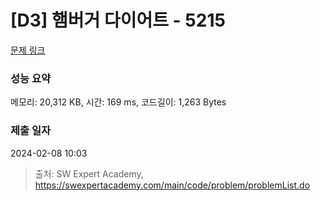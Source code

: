 # [D3] 햄버거 다이어트 - 5215 

[문제 링크](https://swexpertacademy.com/main/code/problem/problemDetail.do?contestProbId=AWT-lPB6dHUDFAVT) 

### 성능 요약

메모리: 20,312 KB, 시간: 169 ms, 코드길이: 1,263 Bytes

### 제출 일자

2024-02-08 10:03



> 출처: SW Expert Academy, https://swexpertacademy.com/main/code/problem/problemList.do